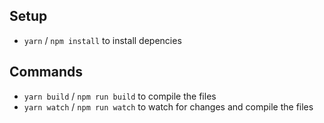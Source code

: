 ## Setup

* `yarn` / `npm install` to install depencies

## Commands

* `yarn build` / `npm run build` to compile the files
* `yarn watch` / `npm run watch` to watch for changes and compile the files